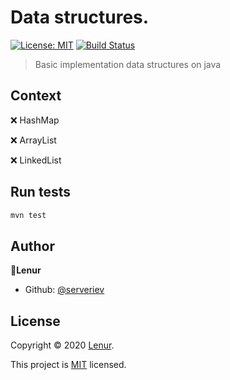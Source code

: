 # Data structures. 
[![License: MIT](https://img.shields.io/badge/License-MIT-yellow.svg)](MIT)
[![Build Status](https://travis-ci.com/serveriev/data-structures.svg?branch=master)](https://travis-ci.com/serveriev/data-structures)

> Basic implementation data structures on java

## Context

❌  HashMap

❌  ArrayList

❌  LinkedList

## Run tests

```sh
mvn test
```

## Author

👤**Lenur**

* Github: [@serveriev](https://github.com/serveriev)

## License

Copyright © 2020 [Lenur](https://github.com/serveriev).

This project is [MIT](MIT) licensed.
